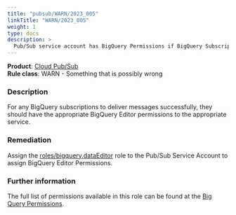 ```yaml
---
title: "pubsub/WARN/2023_005"
linkTitle: "WARN/2023_005"
weight: 1
type: docs
description: >
  Pub/Sub service account has BigQuery Permissions if BigQuery Subscription(s) exist.
---
```


**Product**: [Cloud Pub/Sub](https://cloud.google.com/pubsub/)\
**Rule class**: WARN - Something that is possibly wrong

### Description

For any BigQuery subscriptions to deliver messages successfully, they should
have the appropriate BigQuery Editor permissions to the appropriate service.

### Remediation

Assign the [roles/bigquery.dataEditor](https://cloud.google.com/pubsub/docs/create-bigquery-subscription#assign_bigquery_service_account) role to the
Pub/Sub Service Account to assign BigQuery Editor Permissions.

### Further information

The full list of permissions available in this role can be found at the
[Big Query Permissions](https://cloud.google.com/bigquery/docs/access-control#bigquery.dataEditor).
